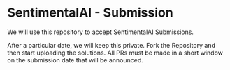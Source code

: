 # SentimentalAI - Submission
We will use this repository to accept SentimentalAI Submissions.

After a particular date, we will keep this private. Fork the Repository and then start uploading the solutions.
All PRs must be made in a short window on the submission date that will be announced.
